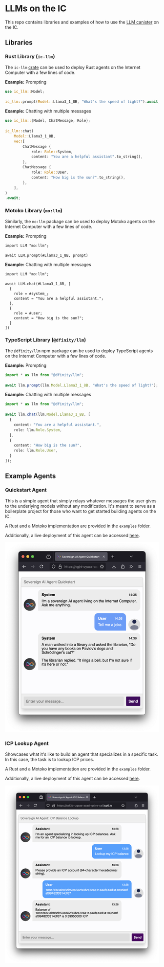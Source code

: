 # LLMs on the IC

This repo contains libraries and examples of how to use the [LLM canister](https://a4gq6-oaaaa-aaaab-qaa4q-cai.raw.icp0.io/?id=w36hm-eqaaa-aaaal-qr76a-cai) on the IC.

## Libraries

### Rust Library (`ic-llm`)

The `ic-llm` [crate](https://docs.rs/ic-llm/latest/ic_llm/) can be used to deploy Rust agents on the Internet Computer with a few lines of code.

**Example:** Prompting

```rust
use ic_llm::Model;

ic_llm::prompt(Model::Llama3_1_8B, "What's the speed of light?").await;
```

**Example:** Chatting with multiple messages

```rust
use ic_llm::{Model, ChatMessage, Role};

ic_llm::chat(
    Model::Llama3_1_8B,
    vec![
        ChatMessage {
            role: Role::System,
            content: "You are a helpful assistant".to_string(),
        },
        ChatMessage {
            role: Role::User,
            content: "How big is the sun?".to_string(),
        },
    ],
)
.await;
```

### Motoko Library (`mo:llm`)

Similarly, the `mo:llm` package can be used to deploy Motoko agents on the Internet Computer with a few lines of code.

**Example:** Prompting

```motoko
import LLM "mo:llm";

await LLM.prompt(#Llama3_1_8B, prompt)
```

**Example:** Chatting with multiple messages

```motoko
import LLM "mo:llm";

await LLM.chat(#Llama3_1_8B, [
  {
    role = #system_;
    content = "You are a helpful assistant.";
  },
  {
    role = #user;
    content = "How big is the sun?";
  }
])
```

### TypeScript Library (`@dfinity/llm`)

The `@dfinity/llm` npm package can be used to deploy TypeScript agents on the Internet Computer with a few lines of code.

**Example:** Prompting

```typescript
import * as llm from "@dfinity/llm";

await llm.prompt(llm.Model.Llama3_1_8B, "What's the speed of light?");
```

**Example:** Chatting with multiple messages

```typescript
import * as llm from "@dfinity/llm";

await llm.chat(llm.Model.Llama3_1_8B, [
  {
    content: "You are a helpful assistant.",
    role: llm.Role.System,
  },
  {
    content: "How big is the sun?",
    role: llm.Role.User,
  }
]);
```

## Example Agents

### Quickstart Agent

This is a simple agent that simply relays whatever messages the user gives to the underlying models without any modification.
It's meant to serve as a boilerplate project for those who want to get started building agents on the IC.

A Rust and a Motoko implementation are provided in the `examples` folder.

Additionally, a live deployment of this agent can be accessed [here](https://vgjrt-uyaaa-aaaal-qsiaq-cai.icp0.io/).

![Screenshot of the quickstart agent](screenshot.png)

### ICP Lookup Agent

Showcases what it's like to build an agent that specializes in a specific task. In this case, the task is to lookup ICP prices.

A Rust and a Motoko implementation are provided in the `examples` folder.

Additionally, a live deployment of this agent can be accessed [here](https://twf3b-uqaaa-aaaal-qsiva-cai.icp0.io/).

![Screenshot of the ICP lookup agent](./examples/icp-lookup-agent-rust/screenshot.png)
